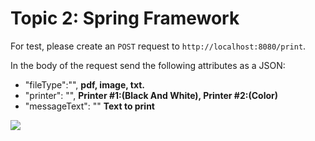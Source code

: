 # Topic 2: Spring Framework


For test, please create an ```POST``` request to ```http://localhost:8080/print```.

In the body of the request send the following attributes as a JSON:

- "fileType":"", **pdf, image, txt.**
- "printer": "", **Printer #1:(Black And White), Printer #2:(Color)** 
- "messageText": "" **Text to print**


![](https://github.com/VanessaGarcia2022/JavaGlobant/tree/main/Challenges/Topic2/postman.JPG)


